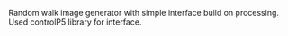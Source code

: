 Random walk image generator with simple interface build on processing.
Used controlP5 library for interface.
